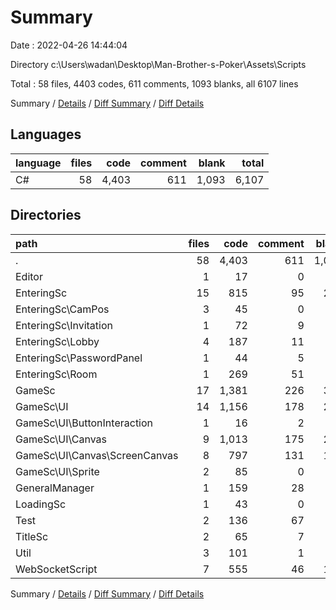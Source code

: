 # Summary

Date : 2022-04-26 14:44:04

Directory c:\Users\wadan\Desktop\Man-Brother-s-Poker\Assets\Scripts

Total : 58 files,  4403 codes, 611 comments, 1093 blanks, all 6107 lines

Summary / [Details](details.md) / [Diff Summary](diff.md) / [Diff Details](diff-details.md)

## Languages
| language | files | code | comment | blank | total |
| :--- | ---: | ---: | ---: | ---: | ---: |
| C# | 58 | 4,403 | 611 | 1,093 | 6,107 |

## Directories
| path | files | code | comment | blank | total |
| :--- | ---: | ---: | ---: | ---: | ---: |
| . | 58 | 4,403 | 611 | 1,093 | 6,107 |
| Editor | 1 | 17 | 0 | 3 | 20 |
| EnteringSc | 15 | 815 | 95 | 214 | 1,124 |
| EnteringSc\CamPos | 3 | 45 | 0 | 12 | 57 |
| EnteringSc\Invitation | 1 | 72 | 9 | 21 | 102 |
| EnteringSc\Lobby | 4 | 187 | 11 | 42 | 240 |
| EnteringSc\PasswordPanel | 1 | 44 | 5 | 13 | 62 |
| EnteringSc\Room | 1 | 269 | 51 | 72 | 392 |
| GameSc | 17 | 1,381 | 226 | 337 | 1,944 |
| GameSc\UI | 14 | 1,156 | 178 | 263 | 1,597 |
| GameSc\UI\ButtonInteraction | 1 | 16 | 2 | 5 | 23 |
| GameSc\UI\Canvas | 9 | 1,013 | 175 | 233 | 1,421 |
| GameSc\UI\Canvas\ScreenCanvas | 8 | 797 | 131 | 185 | 1,113 |
| GameSc\UI\Sprite | 2 | 85 | 0 | 15 | 100 |
| GeneralManager | 1 | 159 | 28 | 49 | 236 |
| LoadingSc | 1 | 43 | 0 | 12 | 55 |
| Test | 2 | 136 | 67 | 41 | 244 |
| TitleSc | 2 | 65 | 7 | 21 | 93 |
| Util | 3 | 101 | 1 | 24 | 126 |
| WebSocketScript | 7 | 555 | 46 | 139 | 740 |

Summary / [Details](details.md) / [Diff Summary](diff.md) / [Diff Details](diff-details.md)